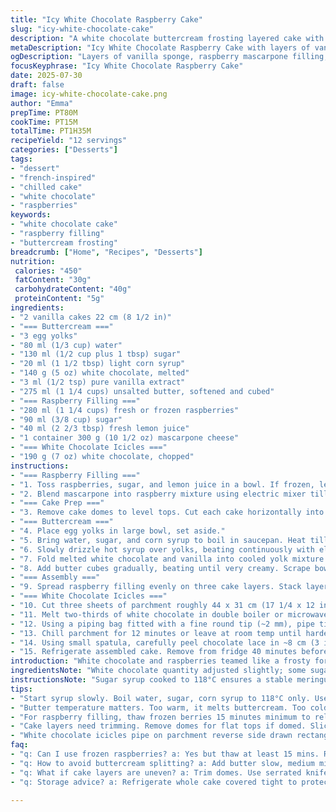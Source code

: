 ```yaml
---
title: "Icy White Chocolate Raspberry Cake"
slug: "icy-white-chocolate-cake"
description: "A white chocolate buttercream frosting layered cake with raspberry mascarpone filling. White chocolate shards mimic winter icicles. Vanilla sponge cake sliced into four layers. Buttercream made with egg yolks, sugar syrup, and melted white chocolate. Raspberries mixed with lemon, sugar, and mascarpone for tart, creamy filling. Chill times vary with temperature. Cake decorated with piped white chocolate lace strips peeled and applied vertically. Serve slightly warmed to soften frosting before slicing."
metaDescription: "Icy White Chocolate Raspberry Cake with layers of vanilla sponge, raspberry mascarpone filling, and rich white chocolate buttercream. Decorated with white chocolate icicles."
ogDescription: "Layers of vanilla sponge, raspberry mascarpone filling, white chocolate buttercream. White chocolate icicles decorate. Chill, then warm slightly before serving."
focusKeyphrase: "Icy White Chocolate Raspberry Cake"
date: 2025-07-30
draft: false
image: icy-white-chocolate-cake.png
author: "Emma"
prepTime: PT80M
cookTime: PT15M
totalTime: PT1H35M
recipeYield: "12 servings"
categories: ["Desserts"]
tags:
- "dessert"
- "french-inspired"
- "chilled cake"
- "white chocolate"
- "raspberries"
keywords:
- "white chocolate cake"
- "raspberry filling"
- "buttercream frosting"
breadcrumb: ["Home", "Recipes", "Desserts"]
nutrition: 
 calories: "450"
 fatContent: "30g"
 carbohydrateContent: "40g"
 proteinContent: "5g"
ingredients:
- "2 vanilla cakes 22 cm (8 1/2 in)"
- "=== Buttercream ==="
- "3 egg yolks"
- "80 ml (1/3 cup) water"
- "130 ml (1/2 cup plus 1 tbsp) sugar"
- "20 ml (1 1/2 tbsp) light corn syrup"
- "140 g (5 oz) white chocolate, melted"
- "3 ml (1/2 tsp) pure vanilla extract"
- "275 ml (1 1/4 cups) unsalted butter, softened and cubed"
- "=== Raspberry Filling ==="
- "280 ml (1 1/4 cups) fresh or frozen raspberries"
- "90 ml (3/8 cup) sugar"
- "40 ml (2 2/3 tbsp) fresh lemon juice"
- "1 container 300 g (10 1/2 oz) mascarpone cheese"
- "=== White Chocolate Icicles ==="
- "190 g (7 oz) white chocolate, chopped"
instructions:
- "=== Raspberry Filling ==="
- "1. Toss raspberries, sugar, and lemon juice in a bowl. If frozen, let sit 15 minutes to thaw and release juice."
- "2. Blend mascarpone into raspberry mixture using electric mixer till creamy and homogenous. Chill."
- "=== Cake Prep ==="
- "3. Remove cake domes to level tops. Cut each cake horizontally into two even layers. Four layers total."
- "=== Buttercream ==="
- "4. Place egg yolks in large bowl, set aside."
- "5. Bring water, sugar, and corn syrup to boil in saucepan. Heat till candy thermometer reads 118°C (245°F)."
- "6. Slowly drizzle hot syrup over yolks, beating continuously with electric mixer on medium speed. Avoid hitting whisks directly with syrup. Beat until mixture cools completely (about 20 minutes)."
- "7. Fold melted white chocolate and vanilla into cooled yolk mixture."
- "8. Add butter cubes gradually, beating until very creamy. Scrape bowl bottom occasionally."
- "=== Assembly ==="
- "9. Spread raspberry filling evenly on three cake layers. Stack layers, finish with one unfilled. Cover entire cake with buttercream. Smooth sides and top carefully."
- "=== White Chocolate Icicles ==="
- "10. Cut three sheets of parchment roughly 44 x 31 cm (17 1/4 x 12 in). On reverse side, draw a rectangle 44 x 15 cm (17 1/4 x 6 in), about 5 cm (2 in) taller than frosted cake height."
- "11. Melt two-thirds of white chocolate in double boiler or microwave, stirring often. Add remaining chocolate, mix to temper. If necessary, gently reheat briefly."
- "12. Using a piping bag fitted with a fine round tip (~2 mm), pipe tight vertical hatch marks inside drawn rectangle to mimic icy shreds."
- "13. Chill parchment for 12 minutes or leave at room temp until hardened (~1 hr)."
- "14. Using small spatula, carefully peel chocolate lace in ~8 cm (3 in) strips. Press flat side to cake sides vertically, applying pieces gradually all around."
- "15. Refrigerate assembled cake. Remove from fridge 40 minutes before serving to soften buttercream slightly."
introduction: "White chocolate and raspberries teamed like a frosty forest scene. The buttercream rests on fluffy vanilla cakes. Frozen berries thawed slow, sweetened and brightened with lemon, folded into rich mascarpone. Egg yolks hit with a hot sugar syrup set thick then cooled. Melted white chocolate swirled in for richness. Butter beaten in slowly till creamy cloud. The cake sliced horizontally, layers stacked with raspberry clouds sandwiched inside. White chocolate ribbons piped on parchment, chilled, cut then mounted around cake like icicles caught in winter wind. Chill and wait. Warm before eating. Slight chilliness lingers, texture creamy and bright. Soft crumb. Sharp fruit. Sweet cream. Sharp contrast. Fun to assemble, more fun to eat."
ingredientsNote: "White chocolate quantity adjusted slightly; some sugar and water reduced for a firmer buttercream. Corn syrup keeps the texture shiny and silky. Raspberries can be fresh or frozen—thawing extended to draw out juices with a bit extra sugar balances tartness. Mascarpone amount up by 10%, adds smoothness to filling. Butter softened but not melted; temperature affects final creaminess. Vanilla extracted pure, kept minimal for flavor depth without overpowering. Chocolate for icicles tempered gently; controls shine and snap. Parchment paper size increased slightly to allow more lace for coverage on cake edges. Always scrape bowl bottoms when mixing. Creamy filling contrasts with soft crumb. White chocolate adds body to frosting, helps it hold shape better. Raspberry citrus balance critical—don't skip lemon juice. Freeze raspberry mixture if using deep frozen fruit, else moisture may separate."
instructionsNote: "Sugar syrup cooked to 118°C ensures a stable meringue-like base when poured onto yolks. Drizzle slowly while beating to prevent lumps and cook the yolks gently. Cool thoroughly; the step takes about 20 minutes to avoid tilting of the buttercream texture. Chocolate folded in after syrup cools avoid melting butter later. Butter added gradually keeps mixture smooth, prevents curdling. Spread filling evenly but avoid overloading between cake layers to maintain stability. Remove cake domes for flat stacking; trim cake edges if lumpy for neat layers. Pipe chocolate lace carefully; even thin lines allow more natural icicles shapes. Refrigerate area to harden chocolate completely before peeling paper. Peel in sections with a spatula to prevent breakage. Apply strips evenly around cake sidewall, pressing gently but firmly to stick. A final chill sets buttercream and chocolate decorations securely. Serving temperature critical; too cold and buttercream stiff; too warm and shape softens too much. Rest cake 40 minutes at room temperature before cutting. Store covered to avoid moisture absorption or fridge odors."
tips:
- "Start syrup slowly. Boil water, sugar, corn syrup to 118°C only. Use candy thermometer or risk wrong texture. Drizzle on yolks steady. Avoid hitting whisk tips with syrup or yolks clump. Beat until cool, 20 minutes minimum. Patience here equals stable buttercream. If too fast, buttercream splits or grainy."
- "Butter temperature matters. Too warm, it melts buttercream. Too cold, hard to mix. Use softened, cubed butter for even incorporation. Add gradually. Scrape bowl bottom and sides often to avoid lumps or uneven texture. Keep mixing speed medium to avoid excess air or curdling."
- "For raspberry filling, thaw frozen berries 15 minutes minimum to release juices. Sugar amount adjusted; more sugar if berries frozen hard. Lemon juice critical here — balances tartness and sweetness. Blend mascarpone into berries with mixer well but don’t over whip or filling thins out. Chill to firm up before layering."
- "Cake layers need trimming. Remove domes for flat tops if domed. Slice each cake horizontally for four even layers. Trim edges if uneven for neat stacking. Keep layers even, avoid overloading filling between layers to prevent slide or collapse. Use an offset spatula for spreading filling thinly but evenly."
- "White chocolate icicles pipe on parchment reverse side drawn rectangle slightly taller than cake. Melt 2/3 chocolate, temper with rest for snap and shine. Pipe thin vertical hatch marks 2mm tip, close enough to appear lacey. Chill 12 mins or room temp 1 hour to harden. Peel in 8cm strips carefully with spatula. Press flat side gently on cake vertically, cover all sides evenly."
faq:
- "q: Can I use frozen raspberries? a: Yes but thaw at least 15 mins. Releases juices, softens berries. Sugar added helps balance tartness. If frozen hard, thaw longer or risk filling separation. Mixing mascarpone after berries blend smooth filling. Keep cold after blending."
- "q: How to avoid buttercream splitting? a: Add butter slow, medium mixer speed. Start with cool yolk-syrup mix to fold melted chocolate in first. If butter too warm or too fast mixing, frosting breaks. Scrape bowl often. Wait until mixture cools completely before adding butter to prevent melting."
- "q: What if cake layers are uneven? a: Trim domes. Use serrated knife. Slice horizontally steady. Uneven layers cause stacking trouble or slide. Level cake tops for stable stack. If edges crumbly, trim small amounts for clean layers. Keep filling thin between layers to hold shape."
- "q: Storage advice? a: Refrigerate whole cake covered tight to protect from fridge odors. Chill for setting buttercream and decorations. Remove 40 minutes before serving for slight softening. Cake holds few days. Parchment strips stick till cutting. Avoid freezing assembled cake; texture and layers suffer."

---
```

